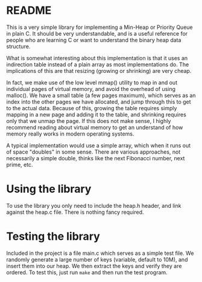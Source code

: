 # README

This is a very simple library for implementing a Min-Heap or Priority Queue
in plain C. It should be very understandable, and is a useful reference for
people who are learning C or want to understand the binary heap data structure.

What is somewhat interesting about this implementation is that it uses
an indirection table instead of a plain array as most implementations do.
The implications of this are that resizing (growing or shrinking) are very cheap.

In fact, we make use of the low level mmap() utility to map in and out individual
pages of virtual memory, and avoid the overhead of using malloc(). We have a small
table (a few pages maximum), which serves as an index into the other pages we have
allocated, and jump through this to get to the actual data. Because of this, growing
the table requires simply mapping in a new page and adding it to the table, and
shrinking requires only that we unmap the page. If this does not make sense, I highly
recommend reading about virtual memory to get an understand of how memory really
works in modern operating systems.

A typical implementation would use a simple array, which when it runs out of space
"doubles" in some sense. There are various approaches, not necessarily a simple double,
thinks like the next Fibonacci number, next prime, etc.

# Using the library

To use the library you only need to include the heap.h header, and
link against the heap.c file. There is nothing fancy required.

# Testing the library

Included in the project is a file main.c which serves as a simple test file.
We randomly generate a large number of keys (variable, default to 10M), and
insert them into our heap. We then extract the keys and verify they are ordered.
To test this, just run `make` and then run the test program.


